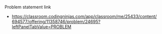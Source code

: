 Problem statement link

- https://classroom.codingninjas.com/app/classroom/me/25433/content/694577/offering/11358746/problem/24695?leftPanelTabValue=PROBLEM

